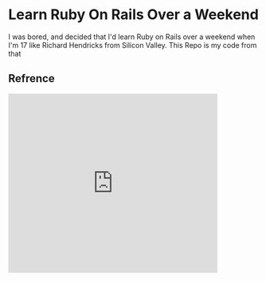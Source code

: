# Learn Ruby On Rails Over a Weekend
I was bored, and decided that I'd learn Ruby on Rails over a weekend when I'm 17 like Richard Hendricks from Silicon Valley.  This Repo is my code from that 
## Refrence
<iframe seamless="seamless" style="width: 100%; border: none; display: block; max-width: 420px; height: 360px;" src="https://getyarn.io/yarn-clip/embed/de246995-2c76-455a-8a55-873478146830?autoplay=false"> </iframe>

